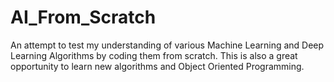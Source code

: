 # AI_From_Scratch

An attempt to test my understanding of various Machine Learning and Deep Learning Algorithms by coding them from scratch. This is also a great opportunity to learn new algorithms and Object Oriented Programming. 
